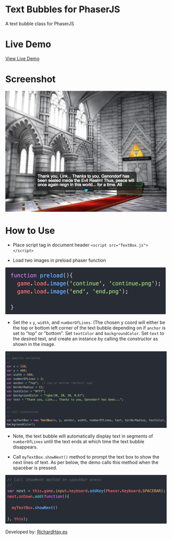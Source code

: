 # Text Bubbles for PhaserJS

A text bubble class for PhaserJS

# Live Demo

[View Live Demo](https://strawstack.github.io/TextBubblesPhaserJS/)

# Screenshot

[![](./screenshot.png)](https://strawstack.github.io/TextBubblesPhaserJS/)

# How to Use

- Place script tag in document header ```<script src="TextBox.js"></script>```

- Load two images in preload phaser function

![](./step2.png)

- Set the ```x``` ```y```, ```width```, and ```numberOfLines```. (The chosen y coord will either be the top or bottom left corner of the text bubble depending on if ```anchor``` is set to "top" or "bottom". Set ```textColor``` and ```backgroundColor```. Set ```text``` to the desired text, and create an instance by calling the constructor as shown in the image.

![](./step3.png)

- Note, the text bubble will automatically display text in segments of ```numberOfLines``` until the text ends at which time the text bubble disappears.   

- Call ```myTextBox.showNext()``` method to prompt the text box to show the next lines of text. As per below, the demo calls this method when the spacebar is pressed.

![](./step4.png)

Developed by: [RichardHay.es](http://richardhay.es/)
